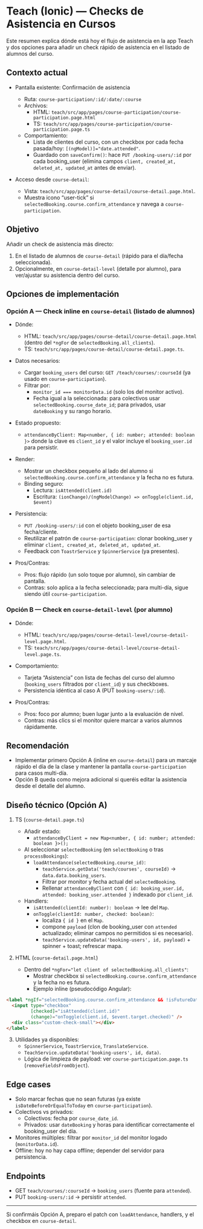 # Teach (Ionic) — Checks de Asistencia en Cursos

Este resumen explica dónde está hoy el flujo de asistencia en la app Teach y dos opciones para añadir un check rápido de asistencia en el listado de alumnos del curso.

## Contexto actual

- Pantalla existente: Confirmación de asistencia
  - Ruta: `course-participation/:id/:date/:course`
  - Archivos:
    - HTML: `teach/src/app/pages/course-participation/course-participation.page.html`
    - TS: `teach/src/app/pages/course-participation/course-participation.page.ts`
  - Comportamiento:
    - Lista de clientes del curso, con un checkbox por cada fecha pasada/hoy: `[(ngModel)]="date.attended"`.
    - Guardado con `saveConfirm()`: hace `PUT /booking-users/:id` por cada booking_user (elimina campos `client, created_at, deleted_at, updated_at` antes de enviar).

- Acceso desde `course-detail`:
  - Vista: `teach/src/app/pages/course-detail/course-detail.page.html`.
  - Muestra icono “user-tick” si `selectedBooking.course.confirm_attendance` y navega a `course-participation`.

## Objetivo

Añadir un check de asistencia más directo:
1) En el listado de alumnos de `course-detail` (rápido para el día/fecha seleccionada).
2) Opcionalmente, en `course-detail-level` (detalle por alumno), para ver/ajustar su asistencia dentro del curso.

## Opciones de implementación

### Opción A — Check inline en `course-detail` (listado de alumnos)

- Dónde:
  - HTML: `teach/src/app/pages/course-detail/course-detail.page.html` (dentro del `*ngFor` de `selectedBooking.all_clients`).
  - TS: `teach/src/app/pages/course-detail/course-detail.page.ts`.

- Datos necesarios:
  - Cargar `booking_users` del curso: `GET /teach/courses/:courseId` (ya usado en `course-participation`).
  - Filtrar por:
    - `monitor_id === monitorData.id` (solo los del monitor activo).
    - Fecha igual a la seleccionada: para colectivos usar `selectedBooking.course_date_id`; para privados, usar `dateBooking` y su rango horario.

- Estado propuesto:
  - `attendanceByClient: Map<number, { id: number; attended: boolean }>` donde la clave es `client_id` y el valor incluye el `booking_user.id` para persistir.

- Render:
  - Mostrar un checkbox pequeño al lado del alumno si `selectedBooking.course.confirm_attendance` y la fecha no es futura.
  - Binding seguro:
    - Lectura: `isAttended(client.id)`
    - Escritura: `(ionChange)/(ngModelChange) => onToggle(client.id, $event)`

- Persistencia:
  - `PUT /booking-users/:id` con el objeto booking_user de esa fecha/cliente.
  - Reutilizar el patrón de `course-participation`: clonar booking_user y eliminar `client, created_at, deleted_at, updated_at`.
  - Feedback con `ToastrService` y `SpinnerService` (ya presentes).

- Pros/Contras:
  - Pros: flujo rápido (un solo toque por alumno), sin cambiar de pantalla.
  - Contras: solo aplica a la fecha seleccionada; para multi-día, sigue siendo útil `course-participation`.

### Opción B — Check en `course-detail-level` (por alumno)

- Dónde:
  - HTML: `teach/src/app/pages/course-detail-level/course-detail-level.page.html`.
  - TS: `teach/src/app/pages/course-detail-level/course-detail-level.page.ts`.

- Comportamiento:
  - Tarjeta “Asistencia” con lista de fechas del curso del alumno (`booking_users` filtrados por `client_id`) y sus checkboxes.
  - Persistencia idéntica al caso A (PUT `booking-users/:id`).

- Pros/Contras:
  - Pros: foco por alumno; buen lugar junto a la evaluación de nivel.
  - Contras: más clics si el monitor quiere marcar a varios alumnos rápidamente.

## Recomendación

- Implementar primero Opción A (inline en `course-detail`) para un marcaje rápido el día de la clase y mantener la pantalla `course-participation` para casos multi-día.
- Opción B queda como mejora adicional si queréis editar la asistencia desde el detalle del alumno.

## Diseño técnico (Opción A)

1) TS (`course-detail.page.ts`)
   - Añadir estado:
     - `attendanceByClient = new Map<number, { id: number; attended: boolean }>();`
   - Al seleccionar `selectedBooking` (en `selectBooking` o tras `processBookings`):
     - `loadAttendance(selectedBooking.course_id)`:
       - `teachService.getData('teach/courses', courseId)` → `data.data.booking_users`.
       - Filtrar por monitor y fecha actual del `selectedBooking`.
       - Rellenar `attendanceByClient` con `{ id: booking_user.id, attended: booking_user.attended }` indexado por `client_id`.
   - Handlers:
     - `isAttended(clientId: number): boolean` → lee del `Map`.
     - `onToggle(clientId: number, checked: boolean)`:
       - localiza `{ id }` en el `Map`.
       - compone `payload` (clon de booking_user con `attended` actualizado; eliminar campos no permitidos si es necesario).
       - `teachService.updateData('booking-users', id, payload)` + spinner + toast; refrescar mapa.

2) HTML (`course-detail.page.html`)
   - Dentro del `*ngFor="let client of selectedBooking.all_clients"`:
     - Mostrar checkbox si `selectedBooking.course.confirm_attendance` y la fecha no es futura.
     - Ejemplo inline (pseudocódigo Angular):

```html
<label *ngIf="selectedBooking.course.confirm_attendance && !isFutureDate(dateBooking)" class="simple-check-option-small">
  <input type="checkbox"
         [checked]="isAttended(client.id)"
         (change)="onToggle(client.id, $event.target.checked)" />
  <div class="custom-check-small"></div>
</label>
```

3) Utilidades ya disponibles:
   - `SpinnerService`, `ToastrService`, `TranslateService`.
   - `TeachService.updateData('booking-users', id, data)`.
   - Lógica de limpieza de payload: ver `course-participation.page.ts` (`removeFieldsFromObject`).

## Edge cases

- Solo marcar fechas que no sean futuras (ya existe `isDateBeforeOrEqualToToday` en `course-participation`).
- Colectivos vs privados:
  - Colectivos: fecha por `course_date_id`.
  - Privados: usar `dateBooking` y horas para identificar correctamente el booking_user del día.
- Monitores múltiples: filtrar por `monitor_id` del monitor logado (`monitorData.id`).
- Offline: hoy no hay capa offline; depender del servidor para persistencia.

## Endpoints

- GET `teach/courses/:courseId` → `booking_users` (fuente para `attended`).
- PUT `booking-users/:id` → persistir `attended`.

---

Si confirmáis Opción A, preparo el patch con `loadAttendance`, handlers, y el checkbox en `course-detail`.

